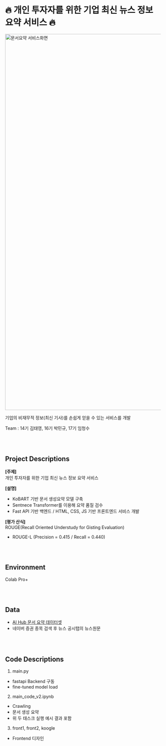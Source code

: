 #  🔥 개인 투자자를 위한 기업 최신 뉴스 정보 요약 서비스 🔥

<img width="1214" alt="문서요약 서비스화면" src="https://user-images.githubusercontent.com/87636737/221851933-fef54a74-8cd7-4d9d-b553-a9064f9223d7.png">

기업의 비재무적 정보(최신 기사)를 손쉽게 얻을 수 있는 서비스를 개발


Team : 14기 김태영, 16기 박민규, 17기 임청수

<br/><br/>


## Project Descriptions

**[주제]**  
개인 투자자를 위한 기업 최신 뉴스 정보 요약 서비스 


**[설명]**  
- KoBART 기반 문서 생성요약 모델 구축
- Sentnece Transformer를 이용해 요약 품질 검수
- Fast API 기반 백엔드 / HTML, CSS, JS 기반 프론트엔드 서비스 개발


**[평가 산식]**  
ROUGE(Recall Oriented Understudy for Gisting Evaluation)
-	ROUGE-L (Precision = 0.415 / Recall = 0.440)

<br/><br/>


## Environment
Colab Pro+  

<br/><br/>

## Data  
- [AI Hub 문서 요약 데이터셋](https://aihub.or.kr/aihubdata/data/view.do?currMenu=115&topMenu=100&aihubDataSe=realm&dataSetSn=97)
- 네이버 증권 종목 검색 후 뉴스 공시탭의 뉴스원문

<br/><br/>


## Code Descriptions
1. main.py
- fastapi Backend 구동
- fine-tuned model load

2. main_code_v2.ipynb
- Crawling
- 문서 생성 요약
- 위 두 태스크 실행 예시 결과 포함

3. front1, front2, koogle
- Frontend 디자인

